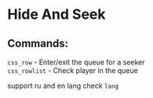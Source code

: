 <h1>Hide And Seek</h1>

<h2>Commands:</h2>
<code>css_row</code> - Enter/exit the queue for a seeker <br>
<code>css_rowlist</code> - Check player in the queue<br>

support ru and en lang check `lang`

